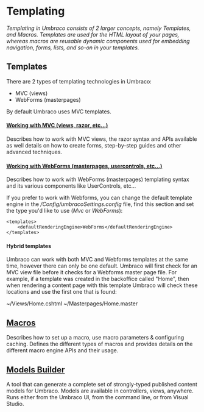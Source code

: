 # Templating

_Templating in Umbraco consists of 2 larger concepts, namely Templates, and Macros. Templates are used for the HTML layout of your pages, whereas macros are reusable dynamic components used for embedding navigation, forms, lists, and so-on in your templates._

## Templates

There are 2 types of templating technologies in Umbraco:

* MVC (views)
* WebForms (masterpages)

By default Umbraco uses MVC templates.

#### [Working with MVC (views, razor, etc...)](Mvc/index.md)

Describes how to work with MVC views, the razor syntax and APIs available as well details on how to create forms, step-by-step guides and other advanced techniques.



#### [Working with WebForms (masterpages, usercontrols, etc...)](Masterpages/index.md)

Describes how to work with WebForms (masterpages) templating syntax and its various components like UserControls, etc...

If you prefer to work with Webforms, you can change the default template engine in the */Config/umbracoSettings.config* file, find this section and set the type you'd like to use (*Mvc* or *WebForms*):

	<templates>
		<defaultRenderingEngine>WebForms</defaultRenderingEngine>
	</templates>


#### Hybrid templates

Umbraco can work with both MVC and Webforms templates at the same time, however there can only be one default. Umbraco will first check for an MVC view file before it checks for a Webforms master page file. For example, if a template was created in the backoffice called "Home", then when rendering a content page with this template Umbraco will check these locations and use the first one that is found:

~/Views/Home.cshtml
~/Masterpages/Home.master

## [Macros](Macros/index.md)

Describes how to set up a macro, use macro parameters & configuring caching. Defines the different types of macros and provides details on the different macro engine APIs and their usage.

## [Models Builder](Modelsbuilder/)
A tool that can generate a complete set of strongly-typed published content models for Umbraco. Models are available in controllers, views, anywhere. Runs either from the Umbraco UI, from the command line, or from Visual Studio.
